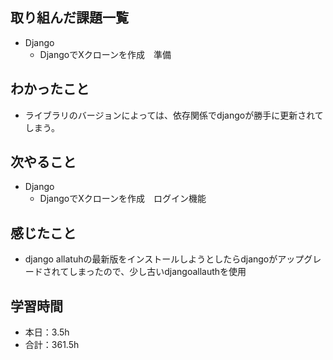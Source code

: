 ## 取り組んだ課題一覧
- Django
    - DjangoでXクローンを作成　準備

## わかったこと
- ライブラリのバージョンによっては、依存関係でdjangoが勝手に更新されてしまう。                                    

## 次やること
- Django
    - DjangoでXクローンを作成　ログイン機能        

## 感じたこと                
- django allatuhの最新版をインストールしようとしたらdjangoがアップグレードされてしまったので、少し古いdjangoallauthを使用                                                                                                                                                                                                                                                                                                                                                                                                                                                                                                                                                                                                                                                                                                                          
                                                                                             
                                    
## 学習時間
- 本日：3.5h
- 合計：361.5h